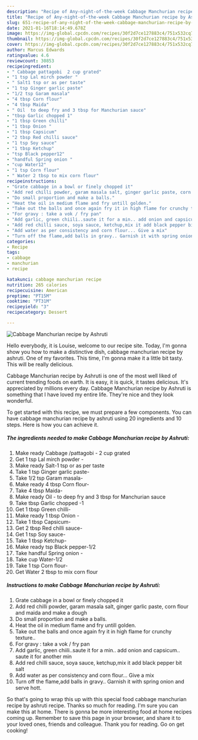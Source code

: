 ```yaml
---
description: "Recipe of Any-night-of-the-week Cabbage Manchurian recipe by Ashruti"
title: "Recipe of Any-night-of-the-week Cabbage Manchurian recipe by Ashruti"
slug: 651-recipe-of-any-night-of-the-week-cabbage-manchurian-recipe-by-ashruti
date: 2021-01-16T18:14:49.678Z
image: https://img-global.cpcdn.com/recipes/30f2d7ce127883c4/751x532cq70/cabbage-manchurian-recipe-by-ashruti-recipe-main-photo.jpg
thumbnail: https://img-global.cpcdn.com/recipes/30f2d7ce127883c4/751x532cq70/cabbage-manchurian-recipe-by-ashruti-recipe-main-photo.jpg
cover: https://img-global.cpcdn.com/recipes/30f2d7ce127883c4/751x532cq70/cabbage-manchurian-recipe-by-ashruti-recipe-main-photo.jpg
author: Marcus Edwards
ratingvalue: 4.6
reviewcount: 30853
recipeingredient:
- " Cabbage pattagobi  2 cup grated"
- "1 tsp Lal mirch powder "
- " Salt1 tsp or as per taste"
- "1 tsp Ginger garlic paste"
- "1/2 tsp Garam masala"
- "4 tbsp Corn flour"
- "4 tbsp Maida"
- " Oil  to deep fry and 3 tbsp for Manchurian sauce"
- "tbsp Garlic chopped 1"
- "1 tbsp Green chilli"
- "1 tbsp Onion "
- "1 tbsp Capsicum"
- "2 tbsp Red chilli sauce"
- "1 tsp Soy sauce"
- "1 tbsp Ketchup"
- "tsp Black pepper12"
- "handful Spring onion "
- "cup Water12"
- "1 tsp Corn flour"
- " Water 2 tbsp to mix corn flour"
recipeinstructions:
- "Grate cabbage in a bowl or finely chopped it"
- "Add red chilli powder, garam masala salt, ginger garlic paste, corn flour and maida and make a dough"
- "Do small proportion and make a balls."
- "Heat the oil in medium flame and fry untill golden."
- "Take out the balls and once again fry it in high flame for crunchy texture.."
- "For gravy : take a vok / fry pan"
- "Add garlic, green chiili..saute it for a min.. add onion and capsicum.. saute it for another min"
- "Add red chilli sauce, soya sauce, ketchup,mix it add black pepper bit salt"
- "Add water as per consistency and corn flour... Give a mix"
- "Turn off the flame,add balls in gravy.. Garnish it with spring onion and serve hott."
categories:
- Recipe
tags:
- cabbage
- manchurian
- recipe

katakunci: cabbage manchurian recipe 
nutrition: 265 calories
recipecuisine: American
preptime: "PT15M"
cooktime: "PT31M"
recipeyield: "3"
recipecategory: Dessert

---
```



![Cabbage Manchurian recipe by Ashruti](https://img-global.cpcdn.com/recipes/30f2d7ce127883c4/751x532cq70/cabbage-manchurian-recipe-by-ashruti-recipe-main-photo.jpg)

Hello everybody, it is Louise, welcome to our recipe site. Today, I'm gonna show you how to make a distinctive dish, cabbage manchurian recipe by ashruti. One of my favorites. This time, I'm gonna make it a little bit tasty. This will be really delicious.



Cabbage Manchurian recipe by Ashruti is one of the most well liked of current trending foods on earth. It is easy, it is quick, it tastes delicious. It's appreciated by millions every day. Cabbage Manchurian recipe by Ashruti is something that I have loved my entire life. They're nice and they look wonderful.


To get started with this recipe, we must prepare a few components. You can have cabbage manchurian recipe by ashruti using 20 ingredients and 10 steps. Here is how you can achieve it.

<!--inarticleads1-->

##### The ingredients needed to make Cabbage Manchurian recipe by Ashruti:

1. Make ready  Cabbage /pattagobi - 2 cup grated
1. Get 1 tsp Lal mirch powder -
1. Make ready  Salt-1 tsp or as per taste
1. Take 1 tsp Ginger garlic paste-
1. Take 1/2 tsp Garam masala-
1. Make ready 4 tbsp Corn flour-
1. Take 4 tbsp Maida-
1. Make ready  Oil - to deep fry and 3 tbsp for Manchurian sauce
1. Take tbsp Garlic chopped -1
1. Get 1 tbsp Green chilli-
1. Make ready 1 tbsp Onion -
1. Take 1 tbsp Capsicum-
1. Get 2 tbsp Red chilli sauce-
1. Get 1 tsp Soy sauce-
1. Take 1 tbsp Ketchup-
1. Make ready tsp Black pepper-1/2
1. Take handful Spring onion -
1. Take cup Water-1/2
1. Take 1 tsp Corn flour-
1. Get  Water 2 tbsp to mix corn flour




<!--inarticleads2-->

##### Instructions to make Cabbage Manchurian recipe by Ashruti:

1. Grate cabbage in a bowl or finely chopped it
1. Add red chilli powder, garam masala salt, ginger garlic paste, corn flour and maida and make a dough
1. Do small proportion and make a balls.
1. Heat the oil in medium flame and fry untill golden.
1. Take out the balls and once again fry it in high flame for crunchy texture..
1. For gravy : take a vok / fry pan
1. Add garlic, green chiili..saute it for a min.. add onion and capsicum.. saute it for another min
1. Add red chilli sauce, soya sauce, ketchup,mix it add black pepper bit salt
1. Add water as per consistency and corn flour... Give a mix
1. Turn off the flame,add balls in gravy.. Garnish it with spring onion and serve hott.




So that's going to wrap this up with this special food cabbage manchurian recipe by ashruti recipe. Thanks so much for reading. I'm sure you can make this at home. There is gonna be more interesting food at home recipes coming up. Remember to save this page in your browser, and share it to your loved ones, friends and colleague. Thank you for reading. Go on get cooking!

